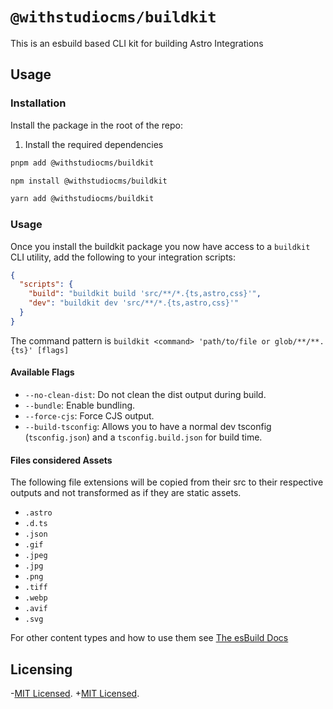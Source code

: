 # `@withstudiocms/buildkit`

This is an esbuild based CLI kit for building Astro Integrations

## Usage

### Installation

Install the package in the root of the repo:

1. Install the required dependencies

```bash
pnpm add @withstudiocms/buildkit
```

```bash
npm install @withstudiocms/buildkit
```

```bash
yarn add @withstudiocms/buildkit
```

### Usage

Once you install the buildkit package you now have access to a `buildkit` CLI utility, add the following to your integration scripts:

```json
{
  "scripts": {
    "build": "buildkit build 'src/**/*.{ts,astro,css}'",
    "dev": "buildkit dev 'src/**/*.{ts,astro,css}'"
  }
}
```

The command pattern is `buildkit <command> 'path/to/file or glob/**/**.{ts}' [flags]`

#### Available Flags

- `--no-clean-dist`: Do not clean the dist output during build.
- `--bundle`: Enable bundling.
- `--force-cjs`: Force CJS output.
- `--build-tsconfig`: Allows you to have a normal dev tsconfig (`tsconfig.json`) and a `tsconfig.build.json` for build time.

#### Files considered Assets

The following file extensions will be copied from their src to their respective outputs and not transformed as if they are static assets.

- `.astro`
- `.d.ts`
- `.json`
- `.gif`
- `.jpeg`
- `.jpg`
- `.png`
- `.tiff`
- `.webp`
- `.avif`
- `.svg`

For other content types and how to use them see [The esBuild Docs](https://esbuild.github.io/content-types/)

## Licensing

-[MIT Licensed](https://github.com/withstudiocms/cachedfetch/blob/main/LICENSE).
+[MIT Licensed](https://github.com/withstudiocms/studiocms/blob/main/LICENSE).